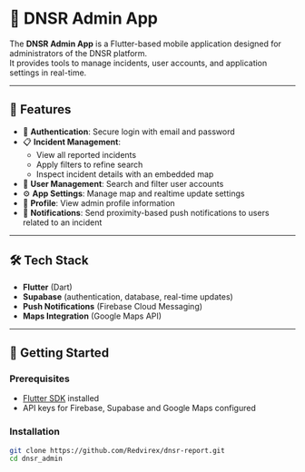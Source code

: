 # 🚦 DNSR Admin App

The **DNSR Admin App** is a Flutter-based mobile application designed for administrators of the DNSR platform.  
It provides tools to manage incidents, user accounts, and application settings in real-time.

---

## 📌 Features
- 🔐 **Authentication**: Secure login with email and password  
- 📋 **Incident Management**:  
  - View all reported incidents  
  - Apply filters to refine search  
  - Inspect incident details with an embedded map  
- 👥 **User Management**: Search and filter user accounts  
- ⚙️ **App Settings**: Manage map and realtime update settings  
- 🙍 **Profile**: View admin profile information  
- 📢 **Notifications**: Send proximity-based push notifications to users related to an incident  

---

## 🛠️ Tech Stack
- **Flutter** (Dart)  
- **Supabase** (authentication, database, real-time updates)  
- **Push Notifications** (Firebase Cloud Messaging)  
- **Maps Integration** (Google Maps API)  

---

## 🚀 Getting Started

### Prerequisites
- [Flutter SDK](https://flutter.dev/docs/get-started/install) installed  
- API keys for Firebase, Supabase and Google Maps configured  

### Installation
 
   ```bash
   git clone https://github.com/Redvirex/dnsr-report.git
   cd dnsr_admin
